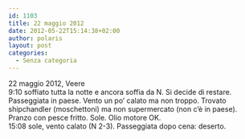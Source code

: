```yaml
---
id: 1103
title: 22 maggio 2012
date: 2012-05-22T15:14:38+02:00
author: polaris
layout: post
categories:
  - Senza categoria
---
```

22 maggio 2012, Veere  
9:10 soffiato tutta la notte e ancora soffia da N. Si decide di restare. Passeggiata in paese. Vento un po&#8217; calato ma non troppo. Trovato shipchandler (moschettoni) ma non supermercato (non c&#8217;è in paese). Pranzo con pesce fritto. Sole. Olio motore OK.  
15:08 sole, vento calato (N 2-3). Passeggiata dopo cena: deserto.